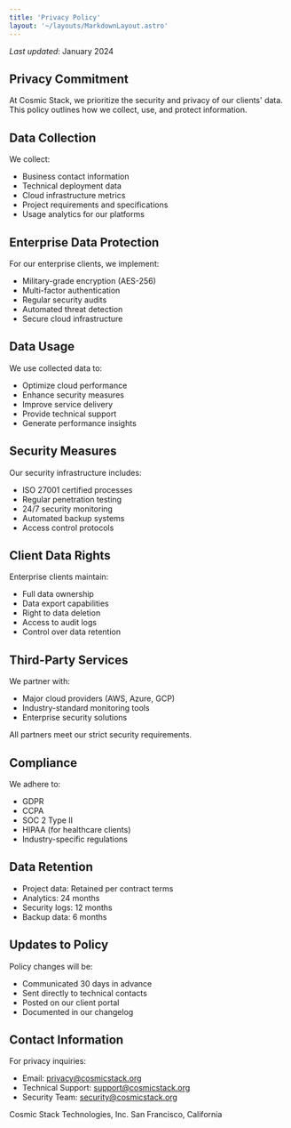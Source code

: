 ```yaml
---
title: 'Privacy Policy'
layout: '~/layouts/MarkdownLayout.astro'
---
```


_Last updated_: January 2024

## Privacy Commitment

At Cosmic Stack, we prioritize the security and privacy of our clients' data. This policy outlines how we collect, use, and protect information.

## Data Collection

We collect:
- Business contact information
- Technical deployment data
- Cloud infrastructure metrics
- Project requirements and specifications
- Usage analytics for our platforms

## Enterprise Data Protection

For our enterprise clients, we implement:
- Military-grade encryption (AES-256)
- Multi-factor authentication
- Regular security audits
- Automated threat detection
- Secure cloud infrastructure

## Data Usage

We use collected data to:
- Optimize cloud performance
- Enhance security measures
- Improve service delivery
- Provide technical support
- Generate performance insights

## Security Measures

Our security infrastructure includes:
- ISO 27001 certified processes
- Regular penetration testing
- 24/7 security monitoring
- Automated backup systems
- Access control protocols

## Client Data Rights

Enterprise clients maintain:
- Full data ownership
- Data export capabilities
- Right to data deletion
- Access to audit logs
- Control over data retention

## Third-Party Services

We partner with:
- Major cloud providers (AWS, Azure, GCP)
- Industry-standard monitoring tools
- Enterprise security solutions

All partners meet our strict security requirements.

## Compliance

We adhere to:
- GDPR
- CCPA
- SOC 2 Type II
- HIPAA (for healthcare clients)
- Industry-specific regulations

## Data Retention

- Project data: Retained per contract terms
- Analytics: 24 months
- Security logs: 12 months
- Backup data: 6 months

## Updates to Policy

Policy changes will be:
- Communicated 30 days in advance
- Sent directly to technical contacts
- Posted on our client portal
- Documented in our changelog

## Contact Information

For privacy inquiries:
- Email: privacy@cosmicstack.org
- Technical Support: support@cosmicstack.org
- Security Team: security@cosmicstack.org

Cosmic Stack Technologies, Inc.
San Francisco, California
